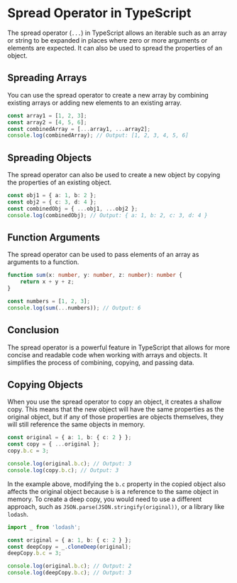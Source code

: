 # Spread Operator in TypeScript

The spread operator (`...`) in TypeScript allows an iterable such as an array or string to be expanded in places where zero or more arguments or elements are expected. It can also be used to spread the properties of an object.

## Spreading Arrays

You can use the spread operator to create a new array by combining existing arrays or adding new elements to an existing array.

```typescript
const array1 = [1, 2, 3];
const array2 = [4, 5, 6];
const combinedArray = [...array1, ...array2];
console.log(combinedArray); // Output: [1, 2, 3, 4, 5, 6]
```

## Spreading Objects

The spread operator can also be used to create a new object by copying the properties of an existing object.

```typescript
const obj1 = { a: 1, b: 2 };
const obj2 = { c: 3, d: 4 };
const combinedObj = { ...obj1, ...obj2 };
console.log(combinedObj); // Output: { a: 1, b: 2, c: 3, d: 4 }
```

## Function Arguments

The spread operator can be used to pass elements of an array as arguments to a function.

```typescript
function sum(x: number, y: number, z: number): number {
    return x + y + z;
}

const numbers = [1, 2, 3];
console.log(sum(...numbers)); // Output: 6
```

## Conclusion

The spread operator is a powerful feature in TypeScript that allows for more concise and readable code when working with arrays and objects. It simplifies the process of combining, copying, and passing data.


## Copying Objects

When you use the spread operator to copy an object, it creates a shallow copy. This means that the new object will have the same properties as the original object, but if any of those properties are objects themselves, they will still reference the same objects in memory.

```typescript
const original = { a: 1, b: { c: 2 } };
const copy = { ...original };
copy.b.c = 3;

console.log(original.b.c); // Output: 3
console.log(copy.b.c); // Output: 3
```

In the example above, modifying the `b.c` property in the copied object also affects the original object because `b` is a reference to the same object in memory. To create a deep copy, you would need to use a different approach, such as `JSON.parse(JSON.stringify(original))`, or a library like `lodash`.

```typescript
import _ from 'lodash';

const original = { a: 1, b: { c: 2 } };
const deepCopy = _.cloneDeep(original);
deepCopy.b.c = 3;

console.log(original.b.c); // Output: 2
console.log(deepCopy.b.c); // Output: 3
```